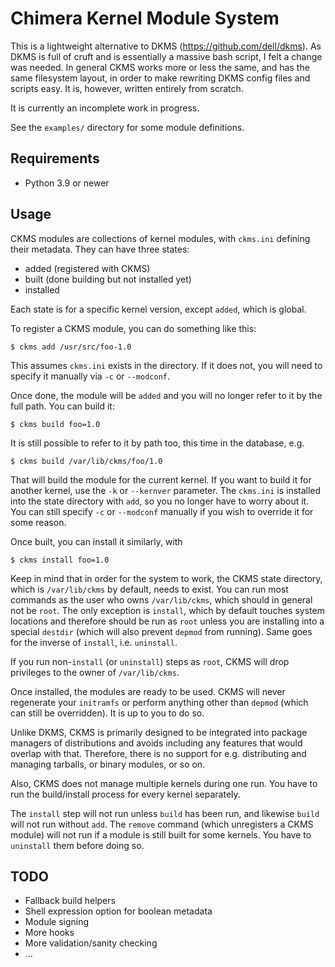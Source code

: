 # Chimera Kernel Module System

This is a lightweight alternative to DKMS (https://github.com/dell/dkms).
As DKMS is full of cruft and is essentially a massive bash script, I felt
a change was needed. In general CKMS works more or less the same, and has
the same filesystem layout, in order to make rewriting DKMS config files
and scripts easy. It is, however, written entirely from scratch.

It is currently an incomplete work in progress.

See the `examples/` directory for some module definitions.

## Requirements

* Python 3.9 or newer

## Usage

CKMS modules are collections of kernel modules, with `ckms.ini` defining
their metadata. They can have three states:

* added (registered with CKMS)
* built (done building but not installed yet)
* installed

Each state is for a specific kernel version, except `added`, which is global.

To register a CKMS module, you can do something like this:

```
$ ckms add /usr/src/foo-1.0
```

This assumes `ckms.ini` exists in the directory. If it does not, you will
need to specify it manually via `-c` or `--modconf`.

Once done, the module will be `added` and you will no longer refer to it
by the full path. You can build it:

```
$ ckms build foo=1.0
```

It is still possible to refer to it by path too, this time in the database, e.g.

```
$ ckms build /var/lib/ckms/foo/1.0
```

That will build the module for the current kernel. If you want to build it
for another kernel, use the `-k` or `--kernver` parameter. The `ckms.ini`
is installed into the state directory with `add`, so you no longer have to
worry about it. You can still specify `-c` or `--modconf` manually if you
wish to override it for some reason.

Once built, you can install it similarly, with

```
$ ckms install foo=1.0
```

Keep in mind that in order for the system to work, the CKMS state directory,
which is `/var/lib/ckms` by default, needs to exist. You can run most commands
as the user who owns `/var/lib/ckms`, which should in general not be `root`.
The only exception is `install`, which by default touches system locations
and therefore should be run as `root` unless you are installing into a special
`destdir` (which will also prevent `depmod` from running). Same goes for the
inverse of `install`, i.e. `uninstall`.

If you run non-`install` (or `uninstall`) steps as `root`, CKMS will drop
privileges to the owner of `/var/lib/ckms`.

Once installed, the modules are ready to be used. CKMS will never regenerate
your `initramfs` or perform anything other than `depmod` (which can still be
overridden). It is up to you to do so.

Unlike DKMS, CKMS is primarily designed to be integrated into package managers
of distributions and avoids including any features that would overlap with
that. Therefore, there is no support for e.g. distributing and managing
tarballs, or binary modules, or so on.

Also, CKMS does not manage multiple kernels during one run. You have to run
the build/install process for every kernel separately.

The `install` step will not run unless `build` has been run, and likewise
`build` will not run without `add`. The `remove` command (which unregisters
a CKMS module) will not run if a module is still built for some kernels. You
have to `uninstall` them before doing so.

## TODO

* Fallback build helpers
* Shell expression option for boolean metadata
* Module signing
* More hooks
* More validation/sanity checking
* ...

